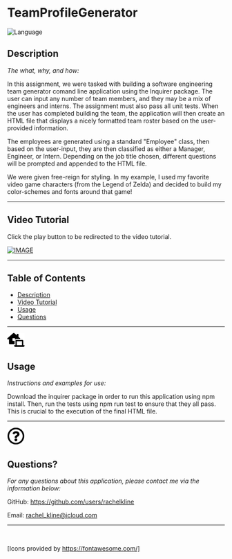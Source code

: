 # TeamProfileGenerator

![Language](https://img.shields.io/static/v1?label=JavaScript&message=language&color=brightgreen)

## Description

  *The what, why, and how:*

  In this assignment, we were tasked with building a software engineering team generator comand line application using the Inquirer package. The user can input any number of team members, and they may be a mix of engineers and interns. The assignment must also pass all unit tests. When the user has completed building the team, the application will then create an HTML file that displays a nicely formatted team roster based on the user-provided information.

  The employees are generated using a standard "Employee" class, then based on the user-input, they are then classified as either a Manager, Engineer, or Intern. Depending on the job title chosen, different questions will be prompted and appended to the HTML file.
  
  We were given free-reign for styling. In my example, I used my favorite video game characters (from the Legend of Zelda) and decided to build my color-schemes and fonts around that game!

  ---

## Video Tutorial

Click the play button to be redirected to the video tutorial.

[![IMAGE](Develop/assets/video.png)](https://drive.google.com/file/d/1j9GrG6QTUkGiJMAumKA4bWCoDt3iasW_/preview) 

  ---
## Table of Contents


  - [Description](#description)
  - [Video Tutorial](#video-tutorial)
  - [Usage](#usage)
  - [Questions](#questions)
 
 ---

<img src = "laptop-house-solid.svg" width="40">


## Usage
  *Instructions and examples for use:*

Download the inquirer package in order to run this application using npm install. Then, run the tests using npm run test to ensure that they all pass. This is crucial to the execution of the final HTML file.
  
---

<img src = "question-circle-regular.svg" width="40">

## Questions?

  *For any questions about this application, please contact me via the information below:*

  GitHub: https://github.com/users/rachelkline
  
  Email: rachel_kline@icloud.com

---
  <br>

  [Icons provided by https://fontawesome.com/]